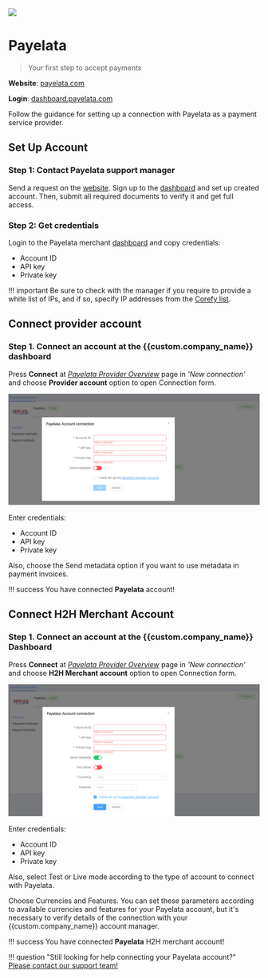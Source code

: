 <img src="https://static.openfintech.io/payment_providers/payelata/logo.svg?w=400" width="400px" >

# Payelata

> Your first step to accept payments

**Website**: [payelata.com](https://payelata.com/)

**Login**: [dashboard.payelata.com](https://dashboard.payelata.com/login)

Follow the guidance for setting up a connection with Payelata as a payment service provider.

## Set Up Account

### Step 1: Contact Payelata support manager

Send a request on the [website](https://payelata.com/). Sign up to the [dashboard](https://dashboard.payelata.com/login) and set up created account. Then, submit all required documents to verify it and get full access.

### Step 2: Get credentials

Login to the Payelata merchant [dashboard](https://dashboard.payelata.com/login) and copy credentials:

* Account ID
* API key
* Private key

!!! important
    Be sure to check with the manager if you require to provide a white list of IPs, and if so, specify IP addresses from the [Corefy list](/integration/ips/).

## Connect provider account

### Step 1. Connect an account at the {{custom.company_name}} dashboard

Press **Connect** at [*Payelata Provider Overview*]({{custom.dashboard_base_url}}connect-directory/payment-providers/payelata/general) page in *'New connection'* and choose **Provider account** option to open Connection form.

![Connect](images/provider-account.png)

Enter credentials:

* Account ID
* API key
* Private key

Also, choose the Send metadata option if you want to use metadata in payment invoices.

!!! success
    You have connected **Payelata** account!

## Connect H2H Merchant Account

### Step 1. Connect an account at the {{custom.company_name}} Dashboard

Press **Connect** at [*Payelata Provider Overview*]({{custom.dashboard_base_url}}connect-directory/payment-providers/payelata/general) page in *'New connection'* and choose **H2H Merchant account** option to open Connection form.

![Connect](images/h2h-merchant-account.png)

Enter credentials:

* Account ID
* API key
* Private key

Also, select Test or Live mode according to the type of account to connect with Payelata.

Choose Currencies and Features. You can set these parameters according to available currencies and features for your Payelata account, but it's necessary to verify details of the connection with your {{custom.company_name}} account manager.

!!! success
    You have connected **Payelata** H2H merchant account!

!!! question "Still looking for help connecting your Payelata account?"
    <!--email_off-->[Please contact our support team!](mailto:{{custom.support_email}})<!--/email_off-->
